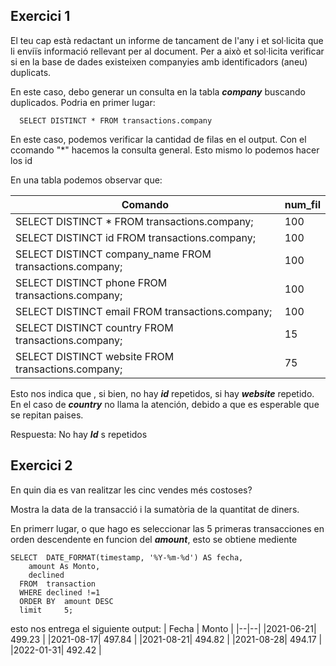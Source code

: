 ## Exercici 1

El teu cap està redactant un informe de tancament de l'any i et sol·licita que li enviïs informació rellevant per al document. 
Per a això et sol·licita verificar si en la base de dades existeixen companyies amb identificadors (aneu) duplicats.

En este caso, debo generar un consulta en la tabla _**company**_ buscando duplicados. Podria en primer lugar:

      SELECT DISTINCT * FROM transactions.company

En este caso, podemos verificar la cantidad de filas en el output. Con el ccomando "*" hacemos la consulta general. Esto mismo lo podemos hacer los id

En una tabla podemos observar que:

| Comando                                                     | num_fil |
|-------------------------------------------------------------|---------|
| SELECT DISTINCT * FROM transactions.company;                | 100     |
| SELECT DISTINCT id FROM transactions.company;               | 100     |
| SELECT DISTINCT company_name FROM transactions.company;     | 100     |
| SELECT DISTINCT phone FROM transactions.company;            | 100     |
| SELECT DISTINCT email FROM transactions.company;            | 100     |
| SELECT DISTINCT country FROM transactions.company;          | 15      |
| SELECT DISTINCT website FROM transactions.company;          | 75      |


Esto nos indica que , si bien, no hay _**id**_ repetidos, si hay _**website**_ repetido. En el caso de _**country**_ no llama la atención, debido a que es esperable que se repitan paises.

Respuesta: No hay _**Id**_ s repetidos

## Exercici 2
En quin dia es van realitzar les cinc vendes més costoses? 

Mostra la data de la transacció i la sumatòria de la quantitat de diners.

En primerr lugar, o que hago es seleccionar las 5 primeras transacciones en orden descendente en funcion del _**amount**_, esto se obtiene mediente

	SELECT 	DATE_FORMAT(timestamp, '%Y-%m-%d') AS fecha,
		amount As Monto,
		declined 
      FROM	transaction
      WHERE	declined !=1
      ORDER BY	amount DESC
      limit 	5;

esto nos entrega el siguiente output: 
| Fecha | Monto |
|--|--|
|2021-06-21|	499.23	|
|2021-08-17|	497.84	|
|2021-08-21|	494.82	|
|2021-08-28|	494.17	|
|2022-01-31|	492.42	|









